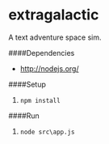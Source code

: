 extragalactic
=============

A text adventure space sim.


####Dependencies

* http://nodejs.org/

####Setup

1. `npm install`

####Run

1. `node src\app.js`
